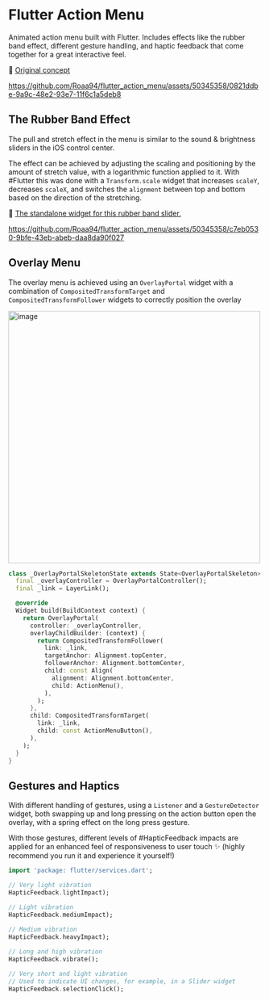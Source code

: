 # Flutter Action Menu

Animated action menu built with Flutter. Includes effects like the rubber band effect, different gesture handling, and haptic feedback that come together for a great interactive feel.

🔗 [Original concept](https://twitter.com/jmtrivedi/status/1610017363218563072)


https://github.com/Roaa94/flutter_action_menu/assets/50345358/0821ddbe-9a9c-48e2-93e7-11f6c1a5deb8


## The Rubber Band Effect

The pull and stretch effect in the menu is similar to the sound & brightness sliders in the iOS control center.

The effect can be achieved by adjusting the scaling and positioning by the amount of stretch value, with a logarithmic function applied to it. With #Flutter this was done with a `Transform.scale` widget that increases `scaleY`, decreases `scaleX`, and switches the `alignment` between top and bottom based on the direction of the stretching.

🔗 [The standalone widget for this rubber band slider.](https://github.com/Roaa94/flutter_action_menu/blob/main/lib/rubber_band_slider.dart)

https://github.com/Roaa94/flutter_action_menu/assets/50345358/c7eb0530-9bfe-43eb-abeb-daa8da90f027


## Overlay Menu
The overlay menu is achieved using an `OverlayPortal` widget with a combination of `CompositedTransformTarget` and `CompositedTransformFollower` widgets to correctly position the overlay

<img width="500" alt="image" src="https://github.com/Roaa94/flutter_action_menu/assets/50345358/fa9b3f34-addc-4f34-bbd0-9f27b9d75a9c">

```dart
class _OverlayPortalSkeletonState extends State<OverlayPortalSkeleton> {
  final _overlayController = OverlayPortalController();
  final _link = LayerLink();

  @override
  Widget build(BuildContext context) {
    return OverlayPortal(
      controller: _overlayController,
      overlayChildBuilder: (context) {
        return CompositedTransformFollower(
          link: _link,
          targetAnchor: Alignment.topCenter,
          followerAnchor: Alignment.bottomCenter,
          child: const Align(
            alignment: Alignment.bottomCenter,
            child: ActionMenu(),
          ),
        );
      },
      child: CompositedTransformTarget(
        link: _link,
        child: const ActionMenuButton(),
      ),
    );
  }
}
```

## Gestures and Haptics

With different handling of gestures, using a `Listener` and a `GestureDetector` widget, both swapping up and long pressing on the action button open the overlay, with a spring effect on the long press gesture.

With those gestures, different levels of #HapticFeedback impacts are applied for an enhanced feel of responsiveness to user touch ✨ (highly recommend you run it and experience it yourself!)

```dart
import 'package: flutter/services.dart';

// Very light vibration
HapticFeedback.lightImpact);

// Light vibration
HapticFeedback.mediumImpact);

// Medium vibration
HapticFeedback.heavyImpact);
 
// Long and high vibration
HapticFeedback.vibrate();

// Very short and light vibration
// Used to indicate UI changes, for example, in a Slider widget
HapticFeedback.selectionClick();
```


